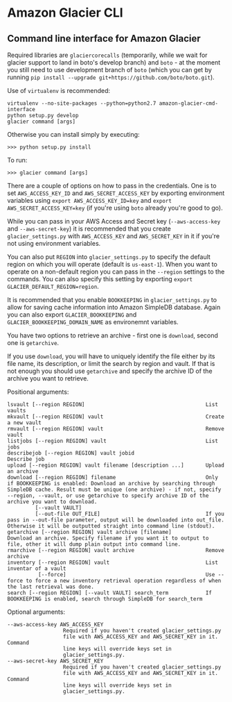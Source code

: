 Amazon Glacier CLI
==================

Command line interface for Amazon Glacier
-----------------------------------------

Required libraries are `glaciercorecalls` (temporarily, while we wait for glacier 
support to land in boto's develop branch) and `boto` - at the moment you still 
need to use development branch of `boto` (which you can get by
 running `pip install --upgrade git+https://github.com/boto/boto.git`).

Use of `virtualenv` is recommended:

    virtualenv --no-site-packages --python=python2.7 amazon-glacier-cmd-interface
    python setup.py develop
    glacier command [args]

Otherwise you can install simply by executing:

    >>> python setup.py install

To run:
    
    >>> glacier command [args]

There are a couple of options on how to pass in the credentials. One is to set 
`AWS_ACCESS_KEY_ID` and `AWS_SECRET_ACCESS_KEY` by exporting environment
 variables using `export AWS_ACCESS_KEY_ID=key` and 
 `export AWS_SECRET_ACCESS_KEY=key` (if you're using `boto` already you're 
 good to go).

While you can pass in your AWS Access and Secret key (`--aws-access-key` and
 `--aws-secret-key`) it is recommended that you create `glacier_settings.py`
 with `AWS_ACCESS_KEY` and `AWS_SECRET_KEY` in it if you're not using 
 environment variables.

You can also put `REGION` into `glacier_settings.py` to specify the default region 
on which you will operate (default is `us-east-1`). When you want to operate on 
a non-default region you can pass in the `--region` settings to the commands.
You can also specify this setting by exporting `export GLACIER_DEFAULT_REGION=region`.

It is recommended that you enable `BOOKKEEPING` in `glacier_settings.py` to allow
for saving cache information into Amazon SimpleDB database. Again you can also
export `GLACIER_BOOKKEEPING` and `GLACIER_BOOKKEEPING_DOMAIN_NAME` as environemnt
variables.

You have two options to retrieve an archive - first one is `download`, 
second one is `getarchive`.

If you use `download`, you will have to uniquely identify the file either by 
its file name, its description, or limit the search by region and vault. 
If that is not enough you should use `getarchive` and specify the archive ID of
the archive you want to retrieve.

Positional arguments:  

	lsvault	[--region REGION]										List vaults
	mkvault	[--region REGION] vault									Create a new vault
	rmvault	[--region REGION] vault									Remove vault
	listjobs [--region REGION] vault								List jobs
	describejob [--region REGION] vault jobid						Describe job
	upload [--region REGION] vault filename [description ...]		Upload an archive
	download [--region REGION] filename								Only if BOOKKEEPING is enabled: Download an archive by searching through SimpleDB cache. Result must be unique (one archive) - if not, specify --region, --vault, or use getarchive to specify archive ID of the archive you want to download. 
			 [--vault VAULT]										
			 [--out-file OUT_FILE]									If you pass in --out-file parameter, output will be downloaded into out_file. Otherwise it will be outputted straight into command line (stdout).
	getarchive [--region REGION] vault archive [filename]			Download an archive. Specify filename if you want it to output to file, other it will dump plain output into command line.
	rmarchive [--region REGION] vault archive						Remove archive
	inventory [--region REGION] vault								List inventar of a vault
			  [--force]												Use --force to force a new inventory retrieval operation regardless of when the last retrieval was done.
	search [--region REGION] [--vault VAULT] search_term			If BOOKKEEPING is enabled, search through SimpleDB for search_term
  
Optional arguments:  
  
	--aws-access-key AWS_ACCESS_KEY
                      Required if you haven't created glacier_settings.py
                      file with AWS_ACCESS_KEY and AWS_SECRET_KEY in it. Command
                      line keys will override keys set in
                      glacier_settings.py.
	--aws-secret-key AWS_SECRET_KEY
                      Required if you haven't created glacier_settings.py
                      file with AWS_ACCESS_KEY and AWS_SECRET_KEY in it. Command
                      line keys will override keys set in
                      glacier_settings.py.

